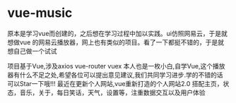 # vue-music

原本是学习vue而创建的，之后想在学习过程中加以实践。ui仿照网易云，于是就想做vue 的网易云播放器，网上也有类似的项目。看了一下都挺不错的，于是就想自己做一个试试

项目基于Vue,涉及axios vue-router vuex
本人也是一枚小白,自学Vue,这个播放器有什么不足之处,希望各位可以提出意见建议,我们共同学习进步.学的不错的话  可以Star一下哦!!!
最近在更新个人网站,vue重新打造的个人网站2.0  搭配主页，状态，音乐，关于，每日笑话，天气，设置等，注重数据交互以及用户体验